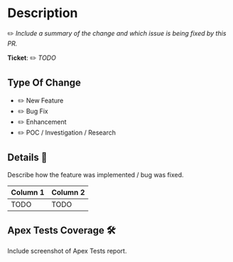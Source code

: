 # Description

✏️ _Include a summary of the change and which issue is being fixed by this PR._

**Ticket**: ✏️ _TODO_

## Type Of Change

-   ✏️ New Feature
-   ✏️ Bug Fix
-   ✏️ Enhancement
-   ✏️ POC / Investigation / Research

## Details 🔎

Describe how the feature was implemented / bug was fixed.

| Column 1 | Column 2 |
| -------- | -------- |
| TODO     | TODO     |

## Apex Tests Coverage 🛠

Include screenshot of Apex Tests report.

